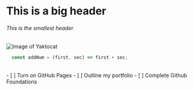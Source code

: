 # This is a big header
###### This is the smallest header

![Image of Yaktocat](https://octodex.github.com/images/yaktocat.png)

```javascript
  const addNum = (first, sec) => first + sec;
```
<br>
- [ ] Turn on GitHub Pages
- [ ] Outline my portfolio
- [ ] Complete Github Foundations
